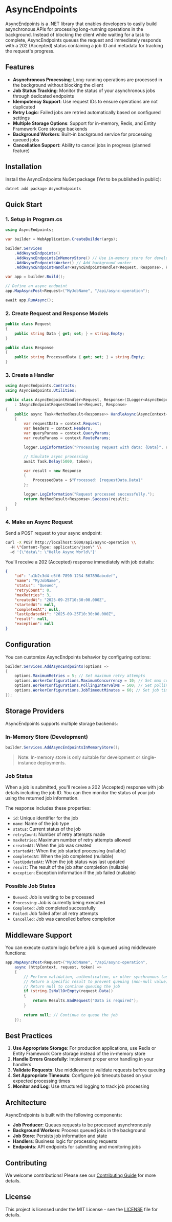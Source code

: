 # AsyncEndpoints

AsyncEndpoints is a .NET library that enables developers to easily build asynchronous APIs for processing long-running operations in the background. Instead of blocking the client while waiting for a task to complete, AsyncEndpoints queues the request and immediately responds with a 202 (Accepted) status containing a job ID and metadata for tracking the request's progress.

## Features

- **Asynchronous Processing**: Long-running operations are processed in the background without blocking the client
- **Job Status Tracking**: Monitor the status of your asynchronous jobs through dedicated endpoints
- **Idempotency Support**: Use request IDs to ensure operations are not duplicated
- **Retry Logic**: Failed jobs are retried automatically based on configured settings
- **Multiple Storage Options**: Support for in-memory, Redis, and Entity Framework Core storage backends
- **Background Workers**: Built-in background service for processing queued jobs
- **Cancellation Support**: Ability to cancel jobs in progress (planned feature)

## Installation

Install the AsyncEndpoints NuGet package (Yet to be published in public):

```bash
dotnet add package AsyncEndpoints
```

## Quick Start

### 1. Setup in Program.cs

```csharp
using AsyncEndpoints;

var builder = WebApplication.CreateBuilder(args);

builder.Services
    .AddAsyncEndpoints()
    .AddAsyncEndpointsInMemoryStore() // Use in-memory store for development
    .AddAsyncEndpointsWorker() // Add background worker
    .AddAsyncEndpointHandler<AsyncEndpointHandler<Request, Response>, Request, Response>("MyJobName"); // Register handlers

var app = builder.Build();

// Define an async endpoint
app.MapAsyncPost<Request>("MyJobName", "/api/async-operation");

await app.RunAsync();
```

### 2. Create Request and Response Models

```csharp
public class Request
{
    public string Data { get; set; } = string.Empty;
}

public class Response
{
    public string ProcessedData { get; set; } = string.Empty;
}
```

### 3. Create a Handler

```csharp
using AsyncEndpoints.Contracts;
using AsyncEndpoints.Utilities;

public class AsyncEndpointHandler<Request, Response>(ILogger<AsyncEndpointHandler<Request, Response>> logger) 
    : IAsyncEndpointRequestHandler<Request, Response>
{
    public async Task<MethodResult<Response>> HandleAsync(AsyncContext<Request> context, CancellationToken token)
    {
        var requestData = context.Request;
        var headers = context.Headers;
        var queryParams = context.QueryParams;
        var routeParams = context.RouteParams;

        logger.LogInformation("Processing request with data: {Data}", requestData.Data);

        // Simulate async processing
        await Task.Delay(5000, token);

        var result = new Response 
        { 
            ProcessedData = $"Processed: {requestData.Data}" 
        };

        logger.LogInformation("Request processed successfully.");
        return MethodResult<Response>.Success(result);
    }
}
```

### 4. Make an Async Request

Send a POST request to your async endpoint:

```bash
curl -X POST http://localhost:5000/api/async-operation \\
  -H \"Content-Type: application/json\" \\
  -d '{\"data\": \"Hello Async World\"}'
```

You'll receive a 202 (Accepted) response immediately with job details:

```json
{
    "id": "a1b2c3d4-e5f6-7890-1234-567890abcdef",
    "name": "MyJobName",
    "status": "Queued",
    "retryCount": 0,
    "maxRetries": 3,
    "createdAt": "2025-09-25T10:30:00.000Z",
    "startedAt": null,
    "completedAt": null,
    "lastUpdatedAt": "2025-09-25T10:30:00.000Z",
    "result": null,
    "exception": null
}
```

## Configuration

You can customize AsyncEndpoints behavior by configuring options:

```csharp
builder.Services.AddAsyncEndpoints(options =>
{
    options.MaximumRetries = 5; // Set maximum retry attempts
    options.WorkerConfigurations.MaximumConcurrency = 10; // Set max concurrent jobs
    options.WorkerConfigurations.PollingIntervalMs = 500; // Set polling interval
    options.WorkerConfigurations.JobTimeoutMinutes = 60; // Set job timeout
});
```

## Storage Providers

AsyncEndpoints supports multiple storage backends:

### In-Memory Store (Development)

```csharp
builder.Services.AddAsyncEndpointsInMemoryStore();
```

> Note: In-memory store is only suitable for development or single-instance deployments.

### Job Status

When a job is submitted, you'll receive a 202 (Accepted) response with job details including the job ID. You can then monitor the status of your job using the returned job information.

The response includes these properties:

- `id`: Unique identifier for the job
- `name`: Name of the job type
- `status`: Current status of the job
- `retryCount`: Number of retry attempts made
- `maxRetries`: Maximum number of retry attempts allowed
- `createdAt`: When the job was created
- `startedAt`: When the job started processing (nullable)
- `completedAt`: When the job completed (nullable)
- `lastUpdatedAt`: When the job status was last updated
- `result`: The result of the job after completion (nullable)
- `exception`: Exception information if the job failed (nullable)

### Possible Job States

- `Queued`: Job is waiting to be processed
- `Processing`: Job is currently being executed
- `Completed`: Job completed successfully
- `Failed`: Job failed after all retry attempts
- `Cancelled`: Job was cancelled before completion

## Middleware Support

You can execute custom logic before a job is queued using middleware functions:

```csharp
app.MapAsyncPost<Request>("MyJobName", "/api/async-operation", 
    async (httpContext, request, token) => 
    {
        // Perform validation, authentication, or other synchronous tasks
        // Return a specific result to prevent queuing (non-null value)
        // Return null to continue queuing the job
        if (string.IsNullOrEmpty(request.Data))
        {
            return Results.BadRequest("Data is required");
        }
        
        return null; // Continue to queue the job
    });
```

## Best Practices

1. **Use Appropriate Storage**: For production applications, use Redis or Entity Framework Core storage instead of the in-memory store
2. **Handle Errors Gracefully**: Implement proper error handling in your handlers
3. **Validate Requests**: Use middleware to validate requests before queuing
4. **Set Appropriate Timeouts**: Configure job timeouts based on your expected processing times
5. **Monitor and Log**: Use structured logging to track job processing

## Architecture

AsyncEndpoints is built with the following components:

- **Job Producer**: Queues requests to be processed asynchronously
- **Background Workers**: Process queued jobs in the background
- **Job Store**: Persists job information and state
- **Handlers**: Business logic for processing requests
- **Endpoints**: API endpoints for submitting and monitoring jobs

## Contributing

We welcome contributions! Please see our [Contributing Guide](CONTRIBUTING.md) for more details.

## License

This project is licensed under the MIT License - see the [LICENSE](LICENSE) file for details.